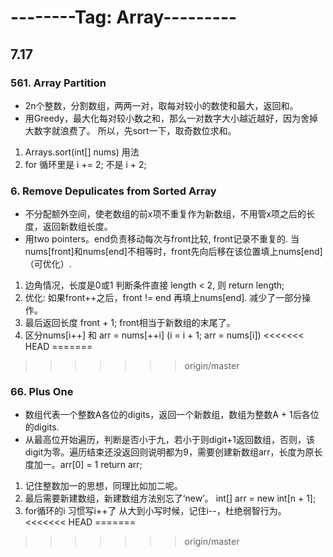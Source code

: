 
# --------Tag: Array---------

## 7.17

### 561. Array Partition 
* 2n个整数，分割数组，两两一对，取每对较小的数使和最大，返回和。
* 用Greedy，最大化每对较小数之和，那么一对数字大小越近越好，因为舍掉大数字就浪费了。
所以，先sort一下，取奇数位求和。 

1. Arrays.sort(int[] nums) 用法
2. for 循环里是 i += 2; 不是 i + 2;


### 6. Remove Depulicates from Sorted Array
* 不分配额外空间，使老数组的前x项不重复作为新数组，不用管x项之后的长度，返回新数组长度。
* 用two pointers。end负责移动每次与front比较, front记录不重复的. 当nums[front]和nums[end]不相等时，front先向后移在该位置填上nums[end]（可优化）.

1. 边角情况，长度是0或1 判断条件直接 length < 2, 则 return length;
2. 优化: 如果front++之后，front != end  再填上nums[end]. 减少了一部分操作。
3. 最后返回长度 front + 1; front相当于新数组的末尾了。
4. 区分nums[i++] 和 arr = nums[++i]  (i = i + 1; arr = nums[i])
<<<<<<< HEAD
=======

>>>>>>> origin/master

### 66. Plus One
* 数组代表一个整数A各位的digits，返回一个新数组，数组为整数A + 1后各位的digits.
* 从最高位开始遍历，判断是否小于九，若小于则digit+1返回数组，否则，该digit为零。遍历结束还没返回则说明都为9，需要创建新数组arr，长度为原长度加一。arr[0] = 1 return arr;

1. 记住整数加一的思想，同理比如加二呢。
2. 最后需要新建数组，新建数组方法别忘了‘new’。  int[] arr = new int[n + 1];
3. for循环的i 习惯写i++了 从大到小写时候，记住i--，杜绝弱智行为。
<<<<<<< HEAD
=======




>>>>>>> origin/master



	


